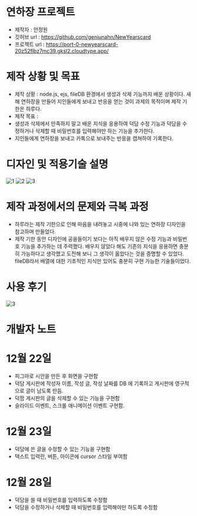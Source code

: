 # 연하장 프로젝트
- 제작자 : 안정원
- 깃허브 url : https://github.com/geniunahn/NewYearscard
- 프로젝트 url : https://port-0-newyearscard-20z52flbz7mc39.gksl2.cloudtype.app/

# 제작 상황 및 목표
- 제작 상황 : node.js, ejs, fileDB 환경에서 생성과 삭제 기능까지 배운 상황이다. 새해 연하장을 만들어 지인들에게 보내고 반응을 얻는 것이 과제의 목적이며 제작 기한은 하루다.
- 제작 목표 :
- 생성과 삭제에서 만족하지 말고 배운 지식을 응용하여 덕담 수정 기능과 덕담을 수정하거나 삭제할 때 비밀번호를 입력해야만 하는 기능을 추가한다.
- 지인들에게 연하장을 보내고 카톡으로 보내주는 반응을 캡쳐하여 기록한다.

# 디자인 및 적용기술 설명

![1](https://user-images.githubusercontent.com/106502672/209252433-cbc5260c-9383-4af2-ba6f-8486d7a87e40.jpg)
![2](https://user-images.githubusercontent.com/106502672/210084027-2852a8d4-138b-49c8-8696-6d200b465f37.jpg)
![3](https://user-images.githubusercontent.com/106502672/210083422-ba83834a-ee4d-49c0-9a73-366a52ddd5a0.jpg)

# 제작 과정에서의 문제와 극복 과정
- 하루라는 제작 기한으로 인해 마음을 내려놓고 시중에 나와 있는 연하장 디자인을 참고하며 만들었다.
- 제작 기한 동안 디자인에 공을들이기 보다는 아직 배우지 않은 수정 기능과 비밀번호 기능을 추가하는 데 주력했다. 배우지 않았다 해도 기존의 지식을 응용하면 충분히 가능하다고 생각했고 도전해 보니 그 생각이 옳았다는 것을 증명할 수 있었다. fileDB라서 배열에 대한 기초적인 지식만 있어도 충분히 구현 가능한 기술들이었다.

# 사용 후기
![3](https://user-images.githubusercontent.com/106502672/209252447-21c01205-a285-4777-b511-54295c695c0c.jpg)

# 개발자 노트
# 12월 22일
- 피그마로 시안을 만든 후 화면을 구현함
- 덕담 게시판에 작성자 이름, 작성 글, 작성 날짜를 DB 에 기록하고 게시판에 영구적으로 글이 남도록 만듬. 
- 덕팜 게시판의 글을 삭제할 수 있는 기능을 구현함
- 슬라이드 이벤트, 스크롤 애니메이션 이벤트 구현함.

# 12월 23일
- 덕담에 쓴 글을 수정할 수 있는 기능을 구현함
- 텍스트 입력란, 버튼, 아이콘에 cursor 스타일 부여함

# 12월 28일
- 덕담을 쓸 때 비밀번호를 입력하도록 수정함
- 덕담을 수정하거나 삭제할 때 비밀번호를 입력해야만 하도록 수정함



